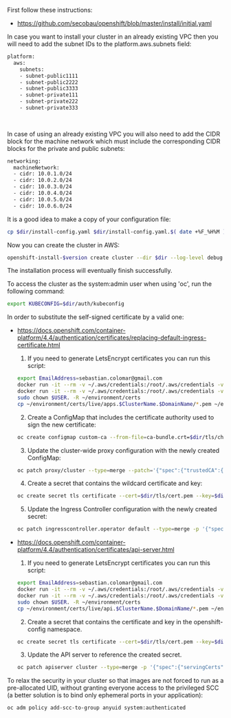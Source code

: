 First follow these instructions:
* https://github.com/secobau/openshift/blob/master/install/initial.yaml

In case you want to install your cluster in an already existing VPC then you will need to add the subnet IDs to the platform.aws.subnets field:
```bash
platform:
  aws:
    subnets: 
    - subnet-public1111
    - subnet-public2222
    - subnet-public3333
    - subnet-private111
    - subnet-private222
    - subnet-private333
    
    
```    
In case of using an already existing VPC you will also need to add the CIDR block for the machine network which must include the corresponding CIDR blocks for the private and public subnets:
```bash
networking:
  machineNetwork:
  - cidr: 10.0.1.0/24
  - cidr: 10.0.2.0/24
  - cidr: 10.0.3.0/24
  - cidr: 10.0.4.0/24
  - cidr: 10.0.5.0/24
  - cidr: 10.0.6.0/24


```
It is a good idea to make a copy of your configuration file:
```bash
cp $dir/install-config.yaml $dir/install-config.yaml.$( date +%F_%H%M )


```
Now you can create the cluster in AWS:
```BASH
openshift-install-$version create cluster --dir $dir --log-level debug


```
The installation process will eventually finish successfully.

To access the cluster as the system:admin user when using 'oc', run the following command:
```bash
export KUBECONFIG=$dir/auth/kubeconfig


```
In order to substitute the self-signed certificate by a valid one:
* https://docs.openshift.com/container-platform/4.4/authentication/certificates/replacing-default-ingress-certificate.html
  
  1. If you need to generate LetsEncrypt certificates you can run this script:
  ```bash
  export EmailAddress=sebastian.colomar@gmail.com
  docker run -it --rm -v ~/.aws/credentials:/root/.aws/credentials -v ~/environment/certs:/etc/letsencrypt certbot/dns-route53 certonly -n --dns-route53 --agree-tos --email $EmailAddress -d *.apps.$ClusterName.$DomainName
  docker run -it --rm -v ~/.aws/credentials:/root/.aws/credentials -v ~/environment/certs:/etc/letsencrypt certbot/dns-route53 certificates
  sudo chown $USER. -R ~/environment/certs
  cp ~/environment/certs/live/apps.$ClusterName.$DomainName/*.pem ~/environment/openshift/install/$ClusterName.$DomainName/tls/


  ```
  2. Create a ConfigMap that includes the certificate authority used to sign the new certificate:
  ```bash
  oc create configmap custom-ca --from-file=ca-bundle.crt=$dir/tls/chain.pem -n openshift-config


  ```
  3. Update the cluster-wide proxy configuration with the newly created ConfigMap:
  ```bash
  oc patch proxy/cluster --type=merge --patch='{"spec":{"trustedCA":{"name":"custom-ca"}}}'


  ```
  4. Create a secret that contains the wildcard certificate and key:
  ```bash
  oc create secret tls certificate --cert=$dir/tls/cert.pem --key=$dir/tls/privkey.pem -n openshift-ingress


  ```
  5. Update the Ingress Controller configuration with the newly created secret:
  ```bash
  oc patch ingresscontroller.operator default --type=merge -p '{"spec":{"defaultCertificate": {"name": "certificate"}}}' -n openshift-ingress-operator


  ```

* https://docs.openshift.com/container-platform/4.4/authentication/certificates/api-server.html

  1. If you need to generate LetsEncrypt certificates you can run this script:
  ```bash
  export EmailAddress=sebastian.colomar@gmail.com
  docker run -it --rm -v ~/.aws/credentials:/root/.aws/credentials -v ~/environment/certs:/etc/letsencrypt certbot/dns-route53 certonly -n --dns-route53 --agree-tos --email $EmailAddress -d api.$ClusterName.$DomainName
  docker run -it --rm -v ~/.aws/credentials:/root/.aws/credentials -v ~/environment/certs:/etc/letsencrypt certbot/dns-route53 certificates
  sudo chown $USER. -R ~/environment/certs
  cp ~/environment/certs/live/api.$ClusterName.$DomainName/*.pem ~/environment/openshift/install/$ClusterName.$DomainName/tls/


  ```
  2. Create a secret that contains the certificate and key in the openshift-config namespace.
  ```bash
  oc create secret tls certificate --cert=$dir/tls/cert.pem --key=$dir/tls/privkey.pem -n openshift-config


  ```
  3. Update the API server to reference the created secret.
  ```bash
  oc patch apiserver cluster --type=merge -p '{"spec":{"servingCerts":{"namedCertificates":[{"names":["api.'$ClusterName'.'$DomainName'"],"servingCertificate":{"name":"certificate"}}]}}}'
  
  
  ```

To relax the security in your cluster so that images are not forced to run as a pre-allocated UID, without granting everyone access to the privileged SCC (a better solution is to bind only ephemeral ports in your application):
```bash
oc adm policy add-scc-to-group anyuid system:authenticated


```
